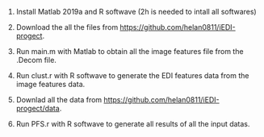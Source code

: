 1. Install Matlab 2019a and R softwave (2h is needed to intall all softwares)

2. Download the all the files from  https://github.com/helan0811/iEDI-progect.

3. Run main.m with Matlab to obtain all the image features file from the .Decom file.

4. Run clust.r with R softwave to generate the EDI features data from the image features data.

5. Downlad all the data from https://github.com/helan0811/iEDI-progect/data.

6. Run PFS.r with R softwave to generate all results of all the input datas.

